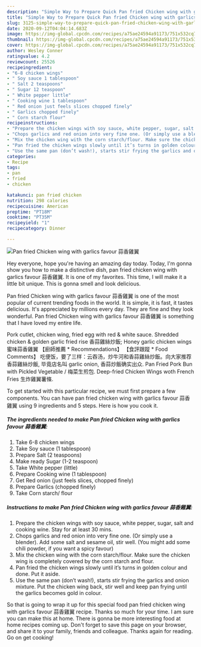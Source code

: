 ```yaml
---
description: "Simple Way to Prepare Quick Pan fried Chicken wing with garlics favour 蒜香雞翼"
title: "Simple Way to Prepare Quick Pan fried Chicken wing with garlics favour 蒜香雞翼"
slug: 3125-simple-way-to-prepare-quick-pan-fried-chicken-wing-with-garlics-favour
date: 2020-09-12T04:04:14.683Z
image: https://img-global.cpcdn.com/recipes/a75ae24594a91173/751x532cq70/pan-fried-chicken-wing-with-garlics-favour-蒜香雞翼-recipe-main-photo.jpg
thumbnail: https://img-global.cpcdn.com/recipes/a75ae24594a91173/751x532cq70/pan-fried-chicken-wing-with-garlics-favour-蒜香雞翼-recipe-main-photo.jpg
cover: https://img-global.cpcdn.com/recipes/a75ae24594a91173/751x532cq70/pan-fried-chicken-wing-with-garlics-favour-蒜香雞翼-recipe-main-photo.jpg
author: Wesley Conner
ratingvalue: 4.2
reviewcount: 25526
recipeingredient:
- "6-8 chicken wings"
- " Soy sauce 1 tablespoon"
- " Salt 2 teaspoons"
- " Sugar 12 teaspoon"
- " White pepper little"
- " Cooking wine 1 tablespoon"
- " Red onion just feels slices chopped finely"
- " Garlics chopped finely"
- " Corn starch flour"
recipeinstructions:
- "Prepare the chicken wings with soy sauce, white pepper, sugar, salt and cooking wine. Stay for at least 30 mins."
- "Chops garlics and red onion into very fine one. (Or simply use a blender). Add some salt and sesame oil, stir well. (You might add some chili powder, if you want a spicy favour)"
- "Mix the chicken wing with the corn starch/flour. Make sure the chicken wing is completely covered by the corn starch and flour."
- "Pan fried the chicken wings slowly until it’s turns in golden colour and done. Put it aside."
- "Use the same pan (don’t wash!), starts stir frying the garlics and onion mixture. Put the chicken wing back, stir well and keep pan frying until the garlics becomes gold in colour."
categories:
- Recipe
tags:
- pan
- fried
- chicken

katakunci: pan fried chicken 
nutrition: 298 calories
recipecuisine: American
preptime: "PT18M"
cooktime: "PT35M"
recipeyield: "1"
recipecategory: Dinner

---
```



![Pan fried Chicken wing with garlics favour 蒜香雞翼](https://img-global.cpcdn.com/recipes/a75ae24594a91173/751x532cq70/pan-fried-chicken-wing-with-garlics-favour-蒜香雞翼-recipe-main-photo.jpg)

Hey everyone, hope you're having an amazing day today. Today, I'm gonna show you how to make a distinctive dish, pan fried chicken wing with garlics favour 蒜香雞翼. It is one of my favorites. This time, I will make it a little bit unique. This is gonna smell and look delicious.

Pan fried Chicken wing with garlics favour 蒜香雞翼 is one of the most popular of current trending foods in the world. It is simple, it is fast, it tastes delicious. It's appreciated by millions every day. They are fine and they look wonderful. Pan fried Chicken wing with garlics favour 蒜香雞翼 is something that I have loved my entire life.

Pork cutlet, chicken wing, fried egg with red &amp; white sauce. Shredded chicken &amp; golden garlic fried rise 香蒜雞絲炒飯; Honey garlic chicken wings 蜜味蒜香雞翼 【廚師推薦 * Recommendations】 【食評跟蹤 * Food Comments】 吃便饭，要了三样：云吞汤，炒牛河和香蒜雞絲炒飯。向大家推荐香蒜雞絲炒飯, 毕竟店名叫 garlic onion, 香蒜炒飯确实出众. Pan Fried Pork Bun with Pickled Vegetable / 梅菜生煎包. Deep-fried Chicken Wings woth French Fries 生炸雞翼薯條.


To get started with this particular recipe, we must first prepare a few components. You can have pan fried chicken wing with garlics favour 蒜香雞翼 using 9 ingredients and 5 steps. Here is how you cook it.

<!--inarticleads1-->

##### The ingredients needed to make Pan fried Chicken wing with garlics favour 蒜香雞翼:

1. Take 6-8 chicken wings
1. Take  Soy sauce (1 tablespoon)
1. Prepare  Salt (2 teaspoons)
1. Make ready  Sugar (1-2 teaspoon)
1. Take  White pepper (little)
1. Prepare  Cooking wine (1 tablespoon)
1. Get  Red onion (just feels slices, chopped finely)
1. Prepare  Garlics (chopped finely)
1. Take  Corn starch/ flour




<!--inarticleads2-->

##### Instructions to make Pan fried Chicken wing with garlics favour 蒜香雞翼:

1. Prepare the chicken wings with soy sauce, white pepper, sugar, salt and cooking wine. Stay for at least 30 mins.
1. Chops garlics and red onion into very fine one. (Or simply use a blender). Add some salt and sesame oil, stir well. (You might add some chili powder, if you want a spicy favour)
1. Mix the chicken wing with the corn starch/flour. Make sure the chicken wing is completely covered by the corn starch and flour.
1. Pan fried the chicken wings slowly until it’s turns in golden colour and done. Put it aside.
1. Use the same pan (don’t wash!), starts stir frying the garlics and onion mixture. Put the chicken wing back, stir well and keep pan frying until the garlics becomes gold in colour.




So that is going to wrap it up for this special food pan fried chicken wing with garlics favour 蒜香雞翼 recipe. Thanks so much for your time. I am sure you can make this at home. There is gonna be more interesting food at home recipes coming up. Don't forget to save this page on your browser, and share it to your family, friends and colleague. Thanks again for reading. Go on get cooking!
